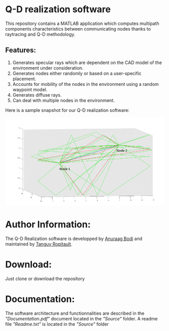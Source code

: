# Q-D realization software
This repository contains a MATLAB application which computes multipath components characteristics between communicating nodes thanks to raytracing and Q-D methodology.

## Features:

1. Generates specular rays which are dependent on the CAD model of the environment under consideration.
1. Generates nodes either randomly or based on a user-specific placement.
1. Accounts for mobility of the nodes in the environment using a random waypoint model.
1. Generates diffuse rays.
1. Can deal with multiple nodes in the environment.

Here is a sample snapshot for our Q-D realization software:

![Snapshot for our Q-D realization app](qdRealizationSnapshot.PNG)


# Author Information:
The Q-D Realization software is developped by [Anuraag Bodi](https://www.nist.gov/people/anuraag-bodi) and maintained by [Tanguy Ropitault](https://www.nist.gov/people/tanguy-ropitault).


# Download:
Just clone or download the repository

# Documentation:
The software architecture and functionnalities are described in the *"Documentation.pdf"* document located in the *"Source"* folder.
A readme file *"Readme.txt"* is located in the *"Source"* folder
